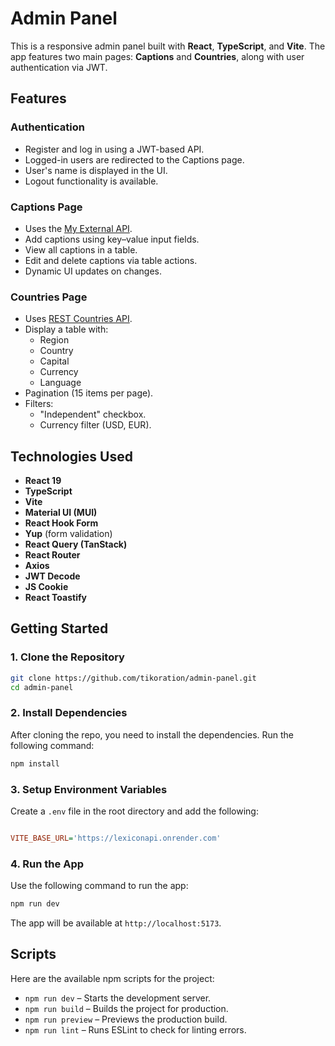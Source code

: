 # Admin Panel

This is a responsive admin panel built with **React**, **TypeScript**, and **Vite**. The app features two main pages: **Captions** and **Countries**, along with user authentication via JWT.

## Features

### Authentication

- Register and log in using a JWT-based API.
- Logged-in users are redirected to the Captions page.
- User's name is displayed in the UI.
- Logout functionality is available.

### Captions Page

- Uses the [My External API](https://app.swaggerhub.com/apis-docs/goodwell/my-external_api/1.0.0).
- Add captions using key–value input fields.
- View all captions in a table.
- Edit and delete captions via table actions.
- Dynamic UI updates on changes.

### Countries Page

- Uses [REST Countries API](https://restcountries.com/v3.1/all).
- Display a table with:
  - Region
  - Country
  - Capital
  - Currency
  - Language
- Pagination (15 items per page).
- Filters:
  - "Independent" checkbox.
  - Currency filter (USD, EUR).

## Technologies Used

- **React 19**
- **TypeScript**
- **Vite**
- **Material UI (MUI)**
- **React Hook Form**
- **Yup** (form validation)
- **React Query (TanStack)**
- **React Router**
- **Axios**
- **JWT Decode**
- **JS Cookie**
- **React Toastify**

## Getting Started

### 1. Clone the Repository

```bash
git clone https://github.com/tikoration/admin-panel.git
cd admin-panel
```

### 2. Install Dependencies

After cloning the repo, you need to install the dependencies. Run the following command:

```bash
npm install
```

### 3. Setup Environment Variables

Create a `.env` file in the root directory and add the following:

```ini

VITE_BASE_URL='https://lexiconapi.onrender.com'
```

### 4. Run the App

Use the following command to run the app:

```bash
npm run dev
```

The app will be available at `http://localhost:5173`.

## Scripts

Here are the available npm scripts for the project:

- `npm run dev` – Starts the development server.
- `npm run build` – Builds the project for production.
- `npm run preview` – Previews the production build.
- `npm run lint` – Runs ESLint to check for linting errors.

